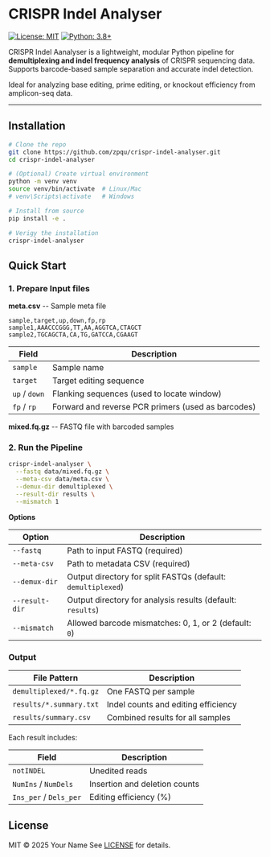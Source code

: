 # CRISPR Indel Analyser

[![License: MIT](https://img.shields.io/badge/License-MIT-yellow.svg)](LICENSE)
[![Python: 3.8+](https://img.shields.io/badge/Python-3.8%2B-blue)](https://www.python.org)

CRISPR Indel Aanalyser is a lightweight, modular Python pipeline for **demultiplexing and indel frequency analysis** of CRISPR sequencing data. Supports barcode-based sample separation and accurate indel detection.

Ideal for analyzing base editing, prime editing, or knockout efficiency from amplicon-seq data.

---

## Installation

```bash
# Clone the repo
git clone https://github.com/zpqu/crispr-indel-analyser.git
cd crispr-indel-analyser

# (Optional) Create virtual environment
python -m venv venv
source venv/bin/activate  # Linux/Mac
# venv\Scripts\activate   # Windows

# Install from source
pip install -e .

# Verigy the installation
crispr-indel-analyser
```

## Quick Start

### 1. Prepare Input files

**meta.csv** -- Sample meta file

```csv
sample,target,up,down,fp,rp
sample1,AAACCCGGG,TT,AA,AGGTCA,CTAGCT
sample2,TGCAGCTA,CA,TG,GATCCA,CGAAGT
```

| Field | Description |
|-------|-------------|
| `sample` | Sample name |
| `target` | Target editing sequence |
| `up` / `down` | Flanking sequences (used to locate window) |
| `fp` / `rp` | Forward and reverse PCR primers (used as barcodes) |

**mixed.fq.gz** -- FASTQ file with barcoded samples

### 2. Run the Pipeline

```bash
crispr-indel-analyser \
  --fastq data/mixed.fq.gz \
  --meta-csv data/meta.csv \
  --demux-dir demultiplexed \
  --result-dir results \
  --mismatch 1
```

**Options**

| Option | Description |
|--------|-------------|
| `--fastq` | Path to input FASTQ (required) |
| `--meta-csv` | Path to metadata CSV (required) |
| `--demux-dir` | Output directory for split FASTQs (default: `demultiplexed`) |
| `--result-dir` | Output directory for analysis results (default: `results`) |
| `--mismatch` | Allowed barcode mismatches: 0, 1, or 2 (default: `0`) |

### Output

| File Pattern | Description |
|--------------|-------------|
| `demultiplexed/*.fq.gz` | One FASTQ per sample |
| `results/*.summary.txt` | Indel counts and editing efficiency |
| `results/summary.csv` | Combined results for all samples |

Each result includes:

| Field | Description |
|-------|-------------|
| `notINDEL` | Unedited reads |
| `NumIns` / `NumDels` | Insertion and deletion counts |
| `Ins_per` / `Dels_per` | Editing efficiency (%) |

## License
MIT © 2025 Your Name
See [LICENSE](LICENSE) for details.
